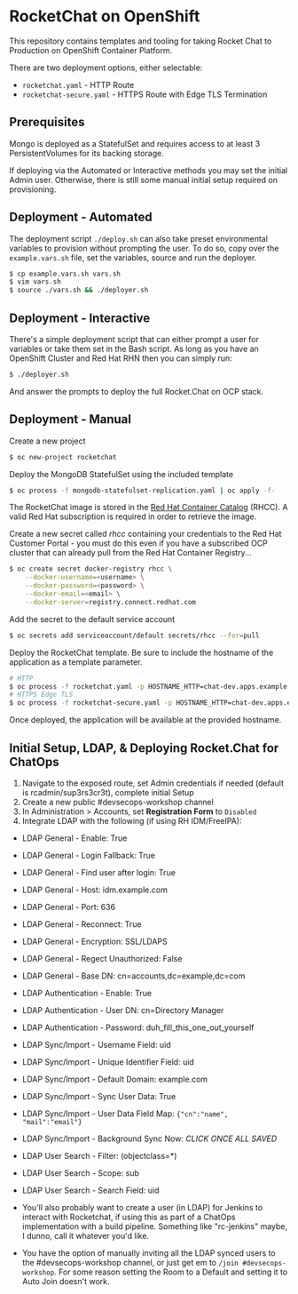 # RocketChat on OpenShift

This repository contains templates and tooling for taking Rocket Chat to Production on OpenShift Container Platform.

There are two deployment options, either selectable:

- ```rocketchat.yaml``` - HTTP Route
- ```rocketchat-secure.yaml``` - HTTPS Route with Edge TLS Termination

## Prerequisites

Mongo is deployed as a StatefulSet and requires access to at least 3 PersistentVolumes for its backing storage.

If deploying via the Automated or Interactive methods you may set the initial Admin user.  Otherwise, there is still some manual initial setup required on provisioning.

##  Deployment - Automated

The deployment script ```./deploy.sh``` can also take preset environmental variables to provision without prompting the user.  To do so, copy over the ```example.vars.sh``` file, set the variables, source and run the deployer.

```bash
$ cp example.vars.sh vars.sh
$ vim vars.sh
$ source ./vars.sh && ./deployer.sh
```

##  Deployment - Interactive

There's a simple deployment script that can either prompt a user for variables or take them set in the Bash script.  As long as you have an OpenShift Cluster and Red Hat RHN then you can simply run:

```bash
$ ./deployer.sh
```

And answer the prompts to deploy the full Rocket.Chat on OCP stack.

##  Deployment - Manual

Create a new project

```bash
$ oc new-project rocketchat
```

Deploy the MongoDB StatefulSet using the included template

```bash
$ oc process -f mongodb-statefulset-replication.yaml | oc apply -f-
```

The RocketChat image is stored in the [Red Hat Container Catalog](https://registry.access.redhat.com) (RHCC). A valid Red Hat subscription is required in order to retrieve the image.

Create a new secret called _rhcc_ containing your credentials to the Red Hat Customer Portal - you must do this even if you have a subscribed OCP cluster that can already pull from the Red Hat Container Registry...

```bash
$ oc create secret docker-registry rhcc \
    --docker-username=<username> \
    --docker-password=<password> \
    --docker-email=<email> \
    --docker-server=registry.connect.redhat.com
```

Add the secret to the default service account

```bash
$ oc secrets add serviceaccount/default secrets/rhcc --for=pull
```

Deploy the RocketChat template. Be sure to include the hostname of the application as a template parameter. 

```bash
# HTTP
$ oc process -f rocketchat.yaml -p HOSTNAME_HTTP=chat-dev.apps.example.com -p ACCOUNT_DNS_DOMAIN_CHECK=false | oc apply -f-
# HTTPS Edge TLS
$ oc process -f rocketchat-secure.yaml -p HOSTNAME_HTTP=chat-dev.apps.example.com -p ACCOUNT_DNS_DOMAIN_CHECK=false | oc apply -f-
```

Once deployed, the application will be available at the provided hostname.


## Initial Setup, LDAP, & Deploying Rocket.Chat for ChatOps

1. Navigate to the exposed route, set Admin credentials if needed (default is rcadmin/sup3rs3cr3t), complete initial Setup
2. Create a new public #devsecops-workshop channel
3. In Administration > Accounts, set **Registration Form** to ```Disabled```
4. Integrate LDAP with the following (if using RH IDM/FreeIPA):

  - LDAP General - Enable: True
  - LDAP General - Login Fallback: True
  - LDAP General - Find user after login: True
  - LDAP General - Host: idm.example.com
  - LDAP General - Port: 636
  - LDAP General - Reconnect: True
  - LDAP General - Encryption: SSL/LDAPS
  - LDAP General - Regect Unauthorized: False
  - LDAP General - Base DN: cn=accounts,dc=example,dc=com
  - LDAP Authentication - Enable: True
  - LDAP Authentication - User DN: cn=Directory Manager
  - LDAP Authentication - Password: duh_fill_this_one_out_yourself
  - LDAP Sync/Import - Username Field: uid
  - LDAP Sync/Import - Unique Identifier Field: uid
  - LDAP Sync/Import - Default Domain: example.com
  - LDAP Sync/Import - Sync User Data: True
  - LDAP Sync/Import - User Data Field Map: ```{"cn":"name", "mail":"email"}```
  - LDAP Sync/Import - Background Sync Now: _CLICK ONCE ALL SAVED_
  - LDAP User Search - Filter: (objectclass=*)
  - LDAP User Search - Scope: sub
  - LDAP User Search - Search Field: uid

- You'll also probably want to create a user (in LDAP) for Jenkins to interact with Rocketchat, if using this as part of a ChatOps implementation with a build pipeline.  Something like "rc-jenkins" maybe, I dunno, call it whatever you'd like.
- You have the option of manually inviting all the LDAP synced users to the #devsecops-workshop channel, or just get em to ```/join #devsecops-workshop```.  For some reason setting the Room to a Default and setting it to Auto Join doesn't work.

